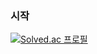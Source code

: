 ### 시작

[![Solved.ac
프로필](http://mazassumnida.wtf/api/v2/generate_badge?boj=skck0226)](https://solved.ac/skck0226)


<!--
**skck0226/skck0226** is a ✨ _special_ ✨ repository because its `README.md` (this file) appears on your GitHub profile.


Here are some ideas to get you started:

- 🔭 I’m currently working on ...
- 🌱 I’m currently learning ...
- 👯 I’m looking to collaborate on ...
- 🤔 I’m looking for help with ...
- 💬 Ask me about ...
- 📫 How to reach me: ...
- 😄 Pronouns: ...
- ⚡ Fun fact: ...
-->
